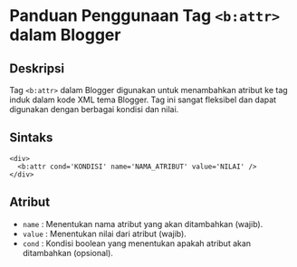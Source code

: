 # Panduan Penggunaan Tag `<b:attr>` dalam Blogger

## Deskripsi
Tag `<b:attr>` dalam Blogger digunakan untuk menambahkan atribut ke tag induk dalam kode XML tema Blogger. Tag ini sangat fleksibel dan dapat digunakan dengan berbagai kondisi dan nilai.

## Sintaks
```
<div>
  <b:attr cond='KONDISI' name='NAMA_ATRIBUT' value='NILAI' />
</div>
```

## Atribut
+ `name` : Menentukan nama atribut yang akan ditambahkan (wajib).
+ `value` : Menentukan nilai dari atribut (wajib).
+ `cond` : Kondisi boolean yang menentukan apakah atribut akan ditambahkan (opsional).
